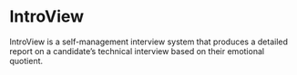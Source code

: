 # IntroView
IntroView is a self-management interview system that produces a detailed report on a candidate’s technical interview based on their emotional quotient.
